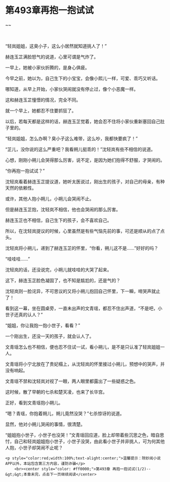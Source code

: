 # 第493章再抱一抱试试
~~
    	    <p name="pagetop" href="javascript:void(0);" onclick="return false" style="line-height: 35px;padding: 10px;color: #333;"> </p><p>“轻岚姐姐，这臭小子，这么小居然就知道挑人了！”</p><p>赫连玉芷满脸怒气的说道，心里可谓是气炸了。</p><p>一早上，她被小家伙折腾的，是身心俱疲。</p><p>今早之前，她以为，自己生下的小宝宝，会像小熙儿一样，可爱、乖巧又听话。</p><p>哪知道，从早上开始，小家伙哭闹就没有停止过，像个小恶魔一样。</p><p>这和赫连玉芷憧憬的情况，完全不同。</p><p>就一个早上，她都忍不住要抓狂了。</p><p>以后，若每天都是这样的话，赫连玉芷觉着，她会忍不住将小家伙重新塞回自己肚子里的。</p><p>“轻岚姐姐，怎么办啊？臭小子这么难带，这么吵，我都快要疯了！”</p><p>“芷儿，没你说的这么严重吧？我看朔儿挺乖的！”沈轻岚有些不相信的说道。</p><p>心想，刚刚小朔儿会哭得那么厉害，说不定，是因为她们抱得不舒服，才哭闹的。</p><p>“你再抱一抱试试？”</p><p>沈轻岚看着赫连玉芷提议道，她听太医说过，刚出生的孩子，对自己的母亲，有种天然的依赖性。</p><p>或许，其他人抱小朔儿，小朔儿会哭闹不止。</p><p>但是赫连玉芷抱，沈轻岚不相信，他也会哭闹的那么厉害。</p><p>赫连玉芷也不相信，自己生下的孩子，会不喜欢自己。</p><p>所以，在沈轻岚提议的时候，心里虽然是有些气恼先前的事，可还是顺从的点了点头。</p><p>沈轻岚将小朔儿，递到了赫连玉芷的怀里，“你看，朔儿这不是……”好好的吗？</p><p>“哇哇哇……”</p><p>沈轻岚的话，还没说完，小朔儿就哇哇的大哭了起来。</p><p>这下，赫连玉芷脸色凝固了，也不知是尴尬的，还是气的？</p><p>沈轻岚则一脸诧异，不可思议的又将小朔儿抱回自己怀里，下一瞬，啼哭声就止了！</p><p>看到这一幕，坐在圆桌旁，一直未出声的文青瑶，都忍不住出声道，“不是吧，小世子还真的认人？”</p><p>“姐姐，你让我抱一抱小世子，看看？”</p><p>一个刚出生，还没一天的孩子，就会认人了。</p><p>文青瑶怎么也不相信，便也忍不住试一试，看小朔儿，是不是只认准了轻岚姐姐一人。</p><p>文青瑶将小宁北放在了贵妃榻上，从沈轻岚的怀里接过小朔儿，预想中的哭声，并没有响起。</p><p>文青瑶不禁和沈轻岚对视了一眼，两人眼里都露出了一些疑惑之色。</p><p>这时候，散了早朝的七杀和楚天凌，也来了长华宫。</p><p>正好，看到文青瑶抱小朔儿。</p><p>“嗯？青瑶，你抱着朔儿，朔儿竟然没哭？”七杀惊讶的说道。</p><p>显然，他对小朔儿哭闹的事情，很清楚。</p><p>“姐姐抱小世子，小世子也没哭！”文青瑶回应道，脸上却带着些沉思之色，暗自思忖，自己和轻岚姐姐抱小世子，小世子没哭，由此看小世子并非挑人，可为何其他人抱，小世子却哭闹不止呢？</p>
    	
   	<p style="color:red;width:100%;text-alight:center;">温馨提示：除妙阅小说APP以外，本站包含第三方内容，谨防诈骗</p>
    	<br><center style="color: #ff0000;">第493章 再抱一抱试试(1/2)--&gt;&gt;本章未完，点击下一页继续阅读</center>
    	